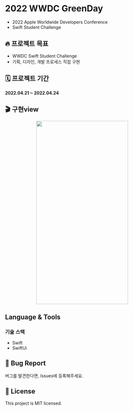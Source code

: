 # 2022 WWDC GreenDay
+ 2022 Apple Worldwide Developers Conference 
+ Swift Student Challenge

## 🔥 프로젝트 목표
+ WWDC Swift Student Challenge
+ 기획, 디자인, 개발 프로세스 직접 구현

## 🗓 프로젝트 기간

**2022.04.21 ~ 2022.04.24** 

## 🎬 구현view
<p align="center"><img width=300 height=600 src="https://user-images.githubusercontent.com/86882798/170829446-37416ca7-68c8-4cd5-af00-17d631b45cc7.gif"></p>

## Language & Tools
### 기술 스택
+ Swift
+ SwiftUi

## 🐞 Bug Report

버그를 발견한다면, Issues에 등록해주세요.

## 📝 License

This project is MIT licensed.
